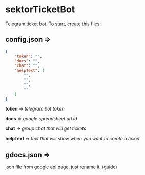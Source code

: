 # sektorTicketBot
Telegram ticket bot. To start, create this files:

## config.json => 
```json
{
    "token": "",
    "docs": "",
    "chat": "",
    "helpText": [
        "",
        "",
        "",
        ""
    ]
}
```

__token__ => *telegram bot token*

__docs__  => *google spreadsheet url id*

__chat__  => *group chat that will get tickets*

__helpText__ => *text that will show when you want to create a ticket*

## gdocs.json =>

json file from [google api](https://console.cloud.google.com/apis) page, just rename it. ([guide](https://theoephraim.github.io/node-google-spreadsheet/#/getting-started/authentication))
